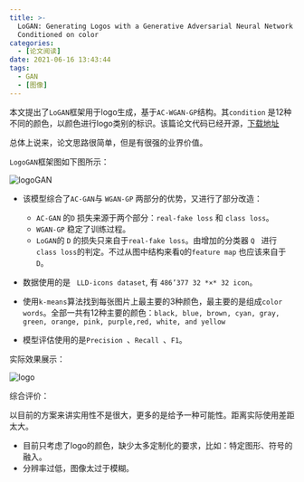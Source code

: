```yaml
---
title: >-
  LoGAN: Generating Logos with a Generative Adversarial Neural Network
  Conditioned on color
categories:
  - [论文阅读]
date: 2021-06-16 13:43:44
tags:
  - GAN
  - [图像]
---
```



本文提出了`LoGAN`框架用于logo生成，基于`AC-WGAN-GP`结构。其`condition` 是12种不同的颜色，以颜色进行logo类别的标识。该篇论文代码已经开源，[下载地址](https://github.com/ajki/LoGAN)

总体上说来，论文思路很简单，但是有很强的业界价值。



`LogoGAN`框架图如下图所示：

![logoGAN](./logoGAN.png)



* 该模型综合了`AC-GAN`与 `WGAN-GP` 两部分的优势，又进行了部分改造：
  * `AC-GAN` 的`D` 损失来源于两个部分：`real-fake loss` 和 `class loss`。
  * `WGAN-GP` 稳定了训练过程。
  * `LoGAN`的 `D` 的损失只来自于`real-fake loss`。由增加的分类器 `Q ` 进行  `class loss`的判定。不过从图中结构来看`Q`的`feature map` 也应该来自于`D`。



* 数据使用的是 ` LLD-icons dataset`, 有 `486’377 32 *×* 32 icon`。
* 使用`k-means`算法找到每张图片上最主要的3种颜色，最主要的是组成`color words`。全部一共有12种主要的颜色：`black, blue, brown, cyan, gray, green, orange, pink, purple,red, white, and yellow`

* 模型评估使用的是`Precision `、`Recall `、`F1`。

实际效果展示：

![logo](./logo.png)

综合评价：

以目前的方案来讲实用性不是很大，更多的是给予一种可能性。距离实际使用差距太大。

* 目前只考虑了logo的颜色，缺少太多定制化的要求，比如：特定图形、符号的融入。
* 分辨率过低，图像太过于模糊。

